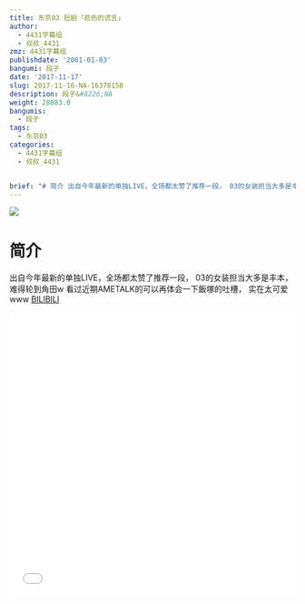 ```yaml
---
title: 东京03 短剧「悲伤的谎言」
author:
  - 4431字幕组
  - 叔叔_4431
zmz: 4431字幕组
publishdate: '2001-01-03'
bangumi: 段子
date: '2017-11-17'
slug: 2017-11-16-NA-16378158
description: 段子&#8226;NA
weight: 28883.0
bangumis:
  - 段子
tags:
  - 东京03
categories:
  - 4431字幕组
  - 叔叔_4431


brief: "# 简介 出自今年最新的单独LIVE，全场都太赞了推荐一段， 03的女装担当大多是丰本，难得轮到角田w 看过近期AMETALK的可以再体会一下飯塚的吐槽， 实在太可爱www"
---
```

![](https://i.imgur.com/j5x4q84.png)
# 简介  
出自今年最新的单独LIVE，全场都太赞了推荐一段，
03的女装担当大多是丰本，难得轮到角田w
看过近期AMETALK的可以再体会一下飯塚的吐槽，
实在太可爱www
  [BILIBILI](https://www.bilibili.com/video/av16378158/)

<div class="vcontainer">  <iframe class="video" src="//www.bilibili.com/blackboard/player.html?aid=16378158" width="100%" height="500" frameborder="0" allowfullscreen="allowfullscreen"></iframe></div>
